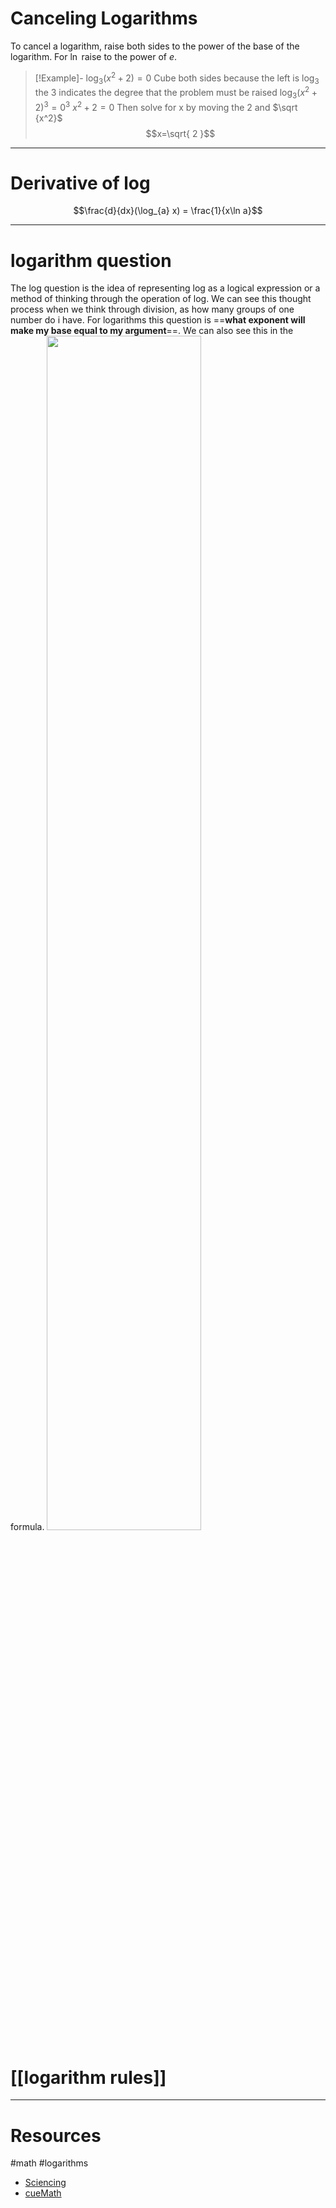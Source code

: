 
# Canceling Logarithms  
To cancel a logarithm, raise both sides to the power of the base of the logarithm. For $\ln$ raise to the power of $e$.

> [!Example]- $\log_{3}(x^2+2) =0$
> Cube both sides because the left is $\log_{3}$ the 3 indicates the degree that the problem must be raised
> $\log_{3}(x^2+2)^3 =0^3$
> $x^2+2 = 0$
> Then solve for x by moving the 2 and $\sqrt {x^2}$
> $$x=\sqrt{ 2 }$$



---

# Derivative of log
$$\frac{d}{dx}(\log_{a} x) = \frac{1}{x\ln a}$$

---
# logarithm question
The log question is the idea of representing log as a logical expression or a method of thinking through the operation of log. We can see this thought process when we think through division, as how many groups of one number do i have. For logarithms this question is ==**what exponent will make my base equal to my argument**==. We can also see this in the formula.
<img src = "https://i.imgur.com/TxNp3hn.png" width  =70%>



# [[logarithm rules]]

---
# Resources

#math #logarithms  

- [Sciencing](https://sciencing.com/rid-logarithms-8659083.html)
-  [cueMath](https://www.cuemath.com/calculus/derivative-of-log-x/)